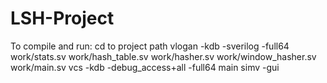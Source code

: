 # LSH-Project

To compile and run:
cd to project path
vlogan -kdb -sverilog -full64 work/stats.sv work/hash_table.sv work/hasher.sv work/window_hasher.sv work/main.sv
vcs -kdb -debug_access+all -full64 main
simv -gui

